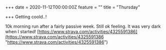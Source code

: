 +++
date = 2020-11-12T00:00:00Z
feature = ""
title = "Thursday"

+++
Getting coold..!

10k morning run after a fairly passive week. Still ok feeling. It was very dark when I started! [https://www.strava.com/activities/4325591386](https://www.strava.com/activities/4325591386 "https://www.strava.com/activities/4325591386")